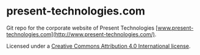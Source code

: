 # present-technologies.com

<!-- [![wercker status](https://app.wercker.com/status/fdf6778e2a0c473b4f6727d01834585b/m "wercker status")](https://app.wercker.com/project/bykey/fdf6778e2a0c473b4f6727d01834585b) -->

Git repo for the corporate website of Present Technologies [www.present-technologies.com](http://www.present-technologies.com/).

Licensed under a [Creative Commons Attribution 4.0 International license](https://creativecommons.org/licenses/by/4.0/).
